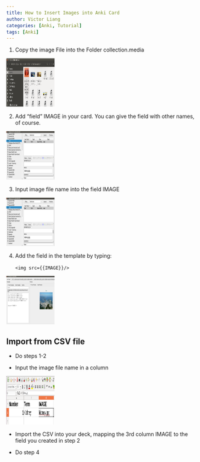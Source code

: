 ```yaml
---
title: How to Insert Images into Anki Card
author: Victor Liang
categories: [Anki, Tutorial]
tags: [Anki]
---
```






1. Copy the image File into the Folder collection.media



<img src="/images/lu29099khvnzz_tmp_117f00af09f8357a.png" alt="img" style="width:128px;height:128px;" /> 



2. Add “field” IMAGE in your card. You can give the field with other names, of course.

<img src="/images/lu29099khvnzz_tmp_bc8b9faa07f6b04e.png" alt="img" style="width:128px;height:128px;" /> 



3. Input image file name into the field IMAGE

<img src="/images/lu29099khvnzz_tmp_bc8b9faa07f6b04e.png" alt="img" style="width:128px;height:128px;" /> 

4. Add the field in the template by typing:

   `<img src={{IMAGE}}/>`

<img src="/images/lu29099khvnzz_tmp_d1758f36e75a78f.png" alt="img" style="width:128px;height:128px;" /> 



## Import from CSV file

- Do steps 1-2

- Input the image file name in a column

<img src="/images/lu29099khvnzz_tmp_fd4597a690f8a811.png" alt="img" style="width:128px;height:128px;" /> 

- Import the CSV into your deck, mapping the 3rd column IMAGE to the field you created in step 2

- Do step 4